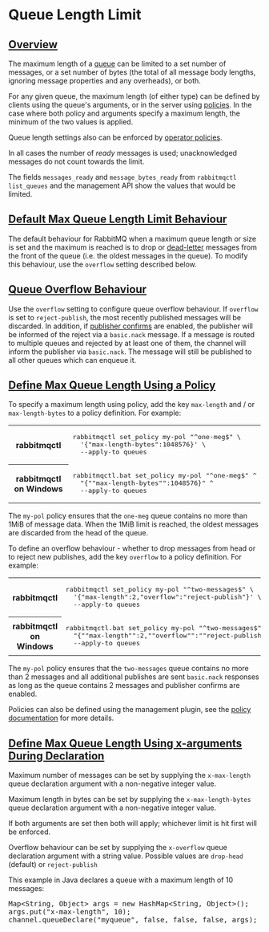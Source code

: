 <!--
Copyright (c) 2007-2020 Pivotal Software, Inc.

All rights reserved. This program and the accompanying materials
are made available under the terms of the under the Apache License,
Version 2.0 (the "License”); you may not use this file except in compliance
with the License. You may obtain a copy of the License at

https://www.apache.org/licenses/LICENSE-2.0

Unless required by applicable law or agreed to in writing, software
distributed under the License is distributed on an "AS IS" BASIS,
WITHOUT WARRANTIES OR CONDITIONS OF ANY KIND, either express or implied.
See the License for the specific language governing permissions and
limitations under the License.
-->

# Queue Length Limit

## <a id="overview" class="anchor" href="#overview">Overview</a>

The maximum length of a [queue](/queues.html) can be limited to a set number of
messages, or a set number of bytes (the total of all message
body lengths, ignoring message properties and any overheads), or
both.

For any given queue, the maximum length (of either type) can be
defined by clients using the queue's arguments, or in the server
using [policies](/parameters.html#policies). In the
case where both policy and arguments specify a maximum length,
the minimum of the two values is applied.

Queue length settings also can be enforced by [operator policies](/parameters.html#operator-policies).

In all cases the number of <i>ready</i> messages is used; unacknowledged messages
do not count towards the limit.

The fields `messages_ready` and `message_bytes_ready` from
`rabbitmqctl list_queues` and the management API show the values
that would be limited.


## <a id="default-behaviour" class="anchor" href="#default-behaviour">Default Max Queue Length Limit Behaviour</a>

The default behaviour for RabbitMQ when a maximum queue length or
size is set and the maximum is reached is to drop or
[dead-letter](dlx.html) messages from the front
of the queue (i.e. the oldest messages in the queue). To modify
this behaviour, use the `overflow` setting described below.


## <a id="overflow-behaviour" class="anchor" href="#overflow-behaviour">Queue Overflow Behaviour</a>

Use the `overflow` setting to configure queue overflow
behaviour. If `overflow` is set to `reject-publish`,
the most recently published messages will be discarded. In addition, if
[publisher confirms](confirms.html#publisher-confirms)
are enabled, the publisher will be informed of the reject via a
`basic.nack` message. If a message is routed to multiple
queues and rejected by at least one of them, the channel will inform
the publisher via `basic.nack`. The message will still be
published to all other queues which can enqueue it.


## <a id="definition" class="anchor" href="#definition">Define Max Queue Length Using a Policy</a>

To specify a maximum length using policy, add the key
`max-length` and / or `max-length-bytes`
to a policy definition. For example:

<table>
  <tr>
    <th>rabbitmqctl</th>
    <td>
<pre class="lang-bash">
rabbitmqctl set_policy my-pol "^one-meg$" \
  '{"max-length-bytes":1048576}' \
  --apply-to queues
</pre>
    </td>
  </tr>
  <tr>
    <th>rabbitmqctl on Windows</th>
    <td>
<pre class="lang-powershell">
rabbitmqctl.bat set_policy my-pol "^one-meg$" ^
  "{""max-length-bytes"":1048576}" ^
  --apply-to queues
</pre>
    </td>
  </tr>
</table>

The `my-pol` policy ensures that the `one-meg`
queue contains no more than 1MiB of message data. When the 1MiB limit
is reached, the oldest messages are discarded from the head of the
queue.

To define an overflow behaviour - whether to drop messages from head
or to reject new publishes, add the key `overflow` to a
policy definition. For example:

<table>
  <tr>
    <th>rabbitmqctl</th>
    <td>
<pre class="lang-bash">
rabbitmqctl set_policy my-pol "^two-messages$" \
  '{"max-length":2,"overflow":"reject-publish"}' \
  --apply-to queues
</pre>
    </td>
  </tr>
  <tr>
    <th>rabbitmqctl on Windows</th>
    <td>
<pre class="lang-powershell">
rabbitmqctl.bat set_policy my-pol "^two-messages$" ^
  "{""max-length"":2,""overflow"":""reject-publish""}" ^
  --apply-to queues
</pre>
    </td>
  </tr>
</table>

The `my-pol` policy ensures that the `two-messages`
queue contains no more than 2 messages and all additional publishes
are sent `basic.nack` responses as long as the queue
contains 2 messages and publisher confirms are enabled.

Policies can also be defined using the management plugin, see
the [policy documentation](parameters.html#policies) for more details.


## <a id="definition-using-x-args" class="anchor" href="#definition-using-x-args">Define Max Queue Length Using x-arguments During Declaration</a>

Maximum number of messages can be set by supplying the
`x-max-length` queue declaration argument with a
non-negative integer value.

Maximum length in bytes can be set by supplying the
`x-max-length-bytes` queue declaration argument with a
non-negative integer value.

If both arguments are set then both will apply; whichever limit
is hit first will be enforced.

Overflow behaviour can be set by supplying the
`x-overflow` queue declaration argument with a
string value. Possible values are `drop-head` (default) or
`reject-publish`

This example in Java declares a queue with a maximum length
of 10 messages:

<pre class="lang-java">
Map&lt;String, Object> args = new HashMap&lt;String, Object>();
args.put("x-max-length", 10);
channel.queueDeclare("myqueue", false, false, false, args);
</pre>
